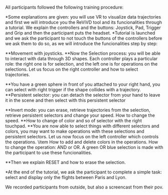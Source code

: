 All participants followed the following training procedure:

*Some explanations are given: you will use VR to visualize data trajectories and first we will introduce you the ReViVD tool and its funcionalities through a tutorial. We explain the controllers and the buttons: Joystick, Pad, Trigger and Grip and then the participant puts the headset.
*Tutorial is launched and we ask the participant to not touch the buttons of the controllers before we ask them to do so, as we will introduce the funcionalities step by step:

**Movement with joysticks.
**Now the Selection process: you will be able to interact with data through 3D shapes. Each controller plays a particular role: the right one is for selection, and the left one is for operations on the selections. Let us focus on the right controller and how to select trajectories.

**You have a green sphere in front of you attached to your right hand, you can select with right trigger if the shape collides with a trajectory.
**Persistent selector: you can detach the selector from your hand to leave it in the scene and then select with this persistent selector

**Invert mode: you can erase, retrieve trajectories from the selection, retrieve persistent selectors and change your speed. How to change the speed.
**How to change of color and so of selector with the right touchpad.
**You are now able to select things with different selectors and colors, you may want to make operations with these selections and persistent selectors. Let us now focus on the left controller which controls the operations.
        \item How to add and delete colors in the operations. How to change the operation: AND or OR. A green OR blue selection is made with the participant to use these funcionalities.

**Then we explain RESET and how to erase the selection.

*At the end of the tutorial, we ask the participant to complete a simple task: select and display only the flights between Paris and Lyon.




We recorded participants from outside, but also a screencast from their pov.